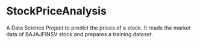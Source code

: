 # StockPriceAnalysis
A Data Science Project to predict the prices of a stock. It reads the market data of BAJAJFINSV stock and prepares a training dataset.
